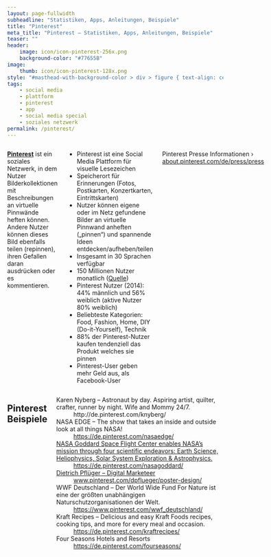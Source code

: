 ```yaml
---
layout: page-fullwidth
subheadline: "Statistiken, Apps, Anleitungen, Beispiele"
title: "Pinterest"
meta_title: "Pinterest – Statistiken, Apps, Anleitungen, Beispiele"
teaser: ""
header:
    image: icon/icon-pinterest-256x.png
    background-color: "#77655B"
image:
    thumb: icon/icon-pinterest-128x.png
style: "#masthead-with-background-color > div > figure { text-align: center };"
tags:
    - social media
    - plattform
    - pinterest
    - app
    - social media special
    - soziales netzwerk
permalink: /pinterest/
---
```

<div class="row">
<div class="medium-5 medium-push-7 columns" markdown="1">


</div><!-- /.medium-5.columns -->
<div class="medium-7 medium-pull-5 columns" markdown="1">


**[Pinterest](https://pinterest.com/)** ist ein soziales Netzwerk, in dem Nutzer Bilderkollektionen mit Beschreibungen an virtuelle Pinnwände heften können. Andere Nutzer können dieses Bild ebenfalls teilen (repinnen), ihren Gefallen daran ausdrücken oder es kommentieren.

* Pinterest ist eine Social Media Plattform für visuelle Lesezeichen
* Speicherort für Erinnerungen (Fotos, Postkarten, Konzertkarten, Eintrittskarten)
* Nutzer können eigene oder im Netz gefundene Bilder an virtuelle Pinnwand anheften („pinnen“) und spannende Ideen entdecken/aufheben/teilen
* Insgesamt in 30 Sprachen verfügbar
* 150 Millionen Nutzer monatlich ([Quelle](https://blog.pinterest.com/en/150-million-people-finding-ideas-pinterest))
* Pinterest Nutzer (2014): 44% männlich und 56% weiblich (aktive Nutzer 80% weiblich)
* Beliebteste Kategorien: Food, Fashion, Home, DIY (Do-it-Yourself), Technik
* 88% der Pinterest-Nutzer kaufen tendenziell das Produkt welches sie pinnen
* Pinterest-User geben mehr Geld aus, als Facebook-User


Pinterest Presse Informationen › [about.pinterest.com/de/press/press](https://about.pinterest.com/de/press/press)




</div><!-- /.medium-7.columns -->
</div><!-- /.row -->
<div class="row">
<div class="small-12 columns" markdown="1">



</div><!-- /.small-12.columns -->
</div><!-- /.row -->
<div class="row">
<div class="medium-6 columns" markdown="1">


## Pinterest Beispiele

<dl>
    <dt>Karen Nyberg – Astronaut by day. Aspiring artist, quilter, crafter, runner by night. Wife and Mommy 24/7.</dt>
    <dd><a href"http://de.pinterest.com/knyberg/">http://de.pinterest.com/knyberg/</a></dd>
    <dt>NASA EDGE – The show that takes an inside and outside look at all things NASA!</dt>
    <dd><a href="https://de.pinterest.com/nasaedge/">https://de.pinterest.com/nasaedge/</dd>
    <dt>NASA Goddard Space Flight Center enables NASA’s mission through four scientific endeavors: Earth Science, Heliophysics, Solar System Exploration & Astrophysics.</dt>
    <dd><a href="https://de.pinterest.com/nasagoddard/">https://de.pinterest.com/nasagoddard/</dd>
    <dt>Dietrich Pflüger – Digital Marketeer</dt>
    <dd><a href="http://www.pinterest.com/dpflueger/poster-design/">www.pinterest.com/dpflueger/poster-design/</a></dd>
    <dt>WWF Deutschland – Der World Wide Fund For Nature ist eine der größten unabhängigen Naturschutzorganisationen der Welt.</dt>
    <dd><a href="https://www.pinterest.com/wwf_deutschland/">https://www.pinterest.com/wwf_deutschland/</a></dd>
    <dt>Kraft Recipes – Delicious and easy Kraft Foods recipes, cooking tips, and more for every meal and occasion.</dt>
    <dd><a href="https://de.pinterest.com/kraftrecipes/">https://de.pinterest.com/kraftrecipes/</a></dd>
    <dt>Four Seasons Hotels and Resorts</dt>
    <dd><a href="https://de.pinterest.com/fourseasons/">https://de.pinterest.com/fourseasons/</a>
</dd>
</dl>




</div><!-- /.medium-6.columns -->
<div class="medium-6 columns" markdown="1">






</div><!-- /.medium-6.columns -->
</div><!-- /.row -->














<div class="row">
<div class="small-12 columns" markdown="1">


</div><!-- /.small-12.columns -->
</div><!-- /.row -->
<div class="row">
<div class="medium-6 columns" markdown="1">

</div><!-- /.medium-6.columns -->
<div class="medium-6 columns" markdown="1">





</div><!-- /.medium-6.columns -->
</div><!-- /.row -->


